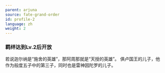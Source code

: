 ```yaml
---
parent: arjuna
source: fate-grand-order
id: profile-2
language: zh
weight: 2
---
```


### 羁绊达到Lv.2后开放

若说迦尔纳是“施舍的英雄”，那阿周那就是“天授的英雄”。
俱卢国王的儿子，他作为般度五子中的第三子，同时也是雷神因陀罗的儿子。
